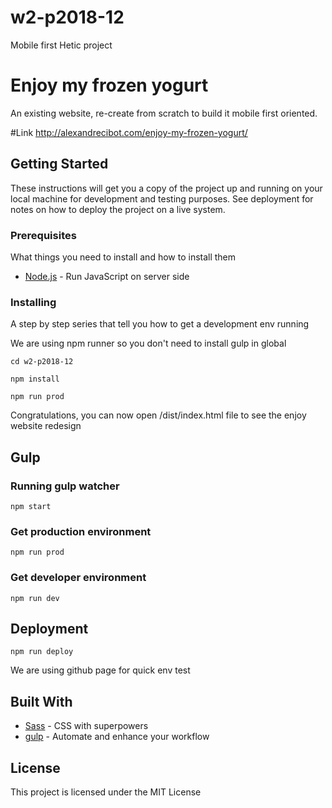 # w2-p2018-12
Mobile first Hetic project

# Enjoy my frozen yogurt
An existing website, re-create from scratch to build it mobile first oriented.

#Link
http://alexandrecibot.com/enjoy-my-frozen-yogurt/

## Getting Started

These instructions will get you a copy of the project up and running on your local machine for development and testing purposes. See deployment for notes on how to deploy the project on a live system.

### Prerequisites

What things you need to install and how to install them

* [Node.js](https://nodejs.org/en/) - Run JavaScript on server side

### Installing

A step by step series that tell you how to get a development env running

We are using npm runner so you don't need to install gulp in global

```
cd w2-p2018-12
```

```
npm install
```

```
npm run prod
```

Congratulations, you can now open /dist/index.html file to see the enjoy website redesign

## Gulp

### Running gulp watcher

```
npm start
```

### Get production environment

```
npm run prod
```

### Get developer environment

```
npm run dev
```

## Deployment

```
npm run deploy
```
We are using github page for quick env test

## Built With

* [Sass](http://sass-lang.com/) - CSS with superpowers
* [gulp](http://gulpjs.com/) - Automate and enhance your workflow


## License

This project is licensed under the MIT License

